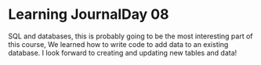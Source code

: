<h1>Learning JournalDay 08</h1>

SQL and databases, this is probably going to be the most interesting part of this course, We learned how to write code to add data to an existing database.  I look forward to creating and updating new tables and data!
